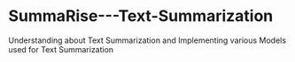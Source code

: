 # SummaRise---Text-Summarization
Understanding about Text Summarization and Implementing various Models used for Text Summarization
